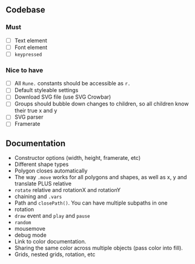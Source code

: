 ## Codebase

### Must

- [ ] Text element
- [ ] Font element
- [ ] `keypressed`

### Nice to have 

- [ ] All `Rune.` constants should be accessible as `r.`
- [ ] Default styleable settings
- [ ] Download SVG file (use SVG Crowbar)
- [ ] Groups should bubble down changes to children, so all children know their true x and y
- [ ] SVG parser
- [ ] Framerate

## Documentation

- Constructor options (width, height, framerate, etc)
- Different shape types
- Polygon closes automatically
- The way `.move` works for all polygons and shapes, as well as x, y and translate PLUS relative
- `rotate` relative and rotationX and rotationY
- chaining and `.vars`
- Path and `closePath()`. You can have multiple subpaths in one
- rotation
- `draw` event and `play` and `pause`
- `random`
- mousemove
- debug mode
- Link to color documentation.
- Sharing the same color across multiple objects (pass color into fill).
- Grids, nested grids, rotation, etc
